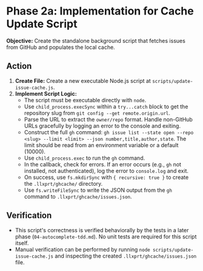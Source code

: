 # Phase 2a: Implementation for Cache Update Script

**Objective:** Create the standalone background script that fetches issues from GitHub and populates the local cache.

## Action

1.  **Create File:** Create a new executable Node.js script at `scripts/update-issue-cache.js`.
2.  **Implement Script Logic:**
    *   The script must be executable directly with `node`.
    *   Use `child_process.execSync` within a `try...catch` block to get the repository slug from `git config --get remote.origin.url`.
    *   Parse the URL to extract the `owner/repo` format. Handle non-GitHub URLs gracefully by logging an error to the console and exiting.
    *   Construct the full `gh` command: `gh issue list --state open --repo <slug> --limit <limit> --json number,title,author,state`. The limit should be read from an environment variable or a default (10000).
    *   Use `child_process.exec` to run the `gh` command.
    *   In the callback, check for errors. If an error occurs (e.g., `gh` not installed, not authenticated), log the error to `console.log` and exit.
    *   On success, use `fs.mkdirSync` with `{ recursive: true }` to create the `.llxprt/ghcache/` directory.
    *   Use `fs.writeFileSync` to write the JSON output from the `gh` command to `.llxprt/ghcache/issues.json`.

## Verification

*   This script's correctness is verified behaviorally by the tests in a later phase (`04-autocomplete-tdd.md`). No unit tests are required for this script itself.
*   Manual verification can be performed by running `node scripts/update-issue-cache.js` and inspecting the created `.llxprt/ghcache/issues.json` file.

